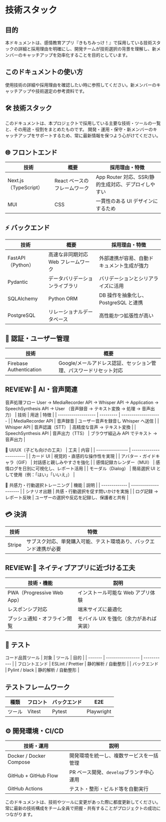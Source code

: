 # 技術スタック

## 目的

本ドキュメントは、感情教育アプリ『きもちみっけ！』で採用している技術スタックの詳細と採用理由を明確にし、開発チームが技術選択の背景を理解し、新メンバーのキャッチアップを効率化することを目的としています。

## このドキュメントの使い方

使用技術の詳細や採用理由を確認したい時に参照してください。新メンバーのキャッチアップや技術選定の参考資料です。

## 🛠️ 技術スタック

このドキュメントは、本プロジェクトで採用している主要な技術・ツールの一覧と、その用途・役割をまとめたものです。
開発・運用・保守・新メンバーのキャッチアップをサポートするため、常に最新情報を保つよう心がけてください。

## 🌐 フロントエンド

| 技術                  | 概要                         | 採用理由・特徴                                      |
| --------------------- | ---------------------------- | --------------------------------------------------- |
| Next.js（TypeScript） | React ベースのフレームワーク | App Router 対応、SSR/静的生成対応、デプロイしやすい |
| MUI                   | CSS                          | 一貫性のある UI デザインにするため                  |

## ⚡ バックエンド

| 技術              | 概要                                | 採用理由・特徴                             |
| ----------------- | ----------------------------------- | ------------------------------------------ |
| FastAPI（Python） | 高速な非同期対応 Web フレームワーク | 外部連携が容易、自動ドキュメント生成が強力 |
| Pydantic          | データバリデーションライブラリ      | バリデーションとシリアライズに活用         |
| SQLAlchemy        | Python ORM                          | DB 操作を抽象化し、PostgreSQL と連携       |
| PostgreSQL        | リレーショナルデータベース          | 高性能かつ拡張性が高い                     |

## 🔐 認証・ユーザー管理

| 技術                    | 概要                                                              |
| ----------------------- | ----------------------------------------------------------------- |
| Firebase Authentication | Google/メールアドレス認証、セッション管理、パスワードリセット対応 |

## REVIEW:🧠 AI・音声関連

音声処理フロー
User → MediaRecorder API → Whisper API → Application → SpeechSynthesis API → User
（音声録音 → テキスト変換 → 処理 → 音声出力）
| 技術 | 用途 | 特徴 |
| ------------------- | --------- | -------------------- |
| MediaRecorder API | 音声録音 | ユーザー音声を録音し Whisper へ送信 |
| Whisper API | 音声認識（STT） | 高精度な音声 → テキスト変換 |
| SpeechSynthesis API | 音声出力（TTS） | ブラウザ組込み API でテキスト → 音声出力 |

🎨 UI/UX（子ども向けの工夫）
| 工夫 | 内容 |
| ---------------- | ------------------------ |
| カード UI | 視覚的・直感的な操作性を実現 |
| アバター・ガイドキャラ（GIF） | 対話感と親しみやすさを強化 |
| 感情記録カレンダー（MUI） | 感情ログを日別に可視化し、レポート活用 |
| モーダル（Dialog） | 簡易選択 UI として使用（例：「はい」「いいえ」） |

🧠 共感力・行動選択トレーニング
| 機能 | 説明 |
| ------------- | --------------------- |
| シナリオ出題 | 共感・行動選択を促す問いかけを実施 |
| ログ記録 → レポート反映 | ユーザーの選択や反応を記録し、保護者と共有 |

## 💳 決済

| 技術   | 特徴                                                               |
| ------ | ------------------------------------------------------------------ |
| Stripe | サブスク対応、単発購入可能、テスト環境あり、バックエンド連携が必要 |

## REVIEW:📱 ネイティブアプリに近づける工夫

| 技術・機能                   | 説明                                   |
| ---------------------------- | -------------------------------------- |
| PWA（Progressive Web App）   | インストール可能な Web アプリ体験      |
| レスポンシブ対応             | 端末サイズに最適化                     |
| プッシュ通知・オフライン閲覧 | モバイル UX を強化（余力があれば実装） |

## 🧪 テスト

コード品質ツール
| 対象 | ツール | 目的 |
| ------- | ----------------- | ----------- |
| フロントエンド | ESLint / Prettier | 静的解析 / 自動整形 |
| バックエンド | Pylint / black | 静的解析 / 自動整形 |

## テストフレームワーク

| 種類   | フロント | バックエンド | E2E        |
| ------ | -------- | ------------ | ---------- |
| ツール | Vitest   | Pytest       | Playwright |

## ⚙️ 開発環境・CI/CD

| 技術・運用              | 説明                                     |
| ----------------------- | ---------------------------------------- |
| Docker / Docker Compose | 開発環境を統一し、複数サービスを一括管理 |
| GitHub + GitHub Flow    | PR ベース開発、`develop`ブランチ中心運用 |
| GitHub Actions          | テスト・整形・ビルド等を自動実行         |

このドキュメントは、技術やツールに変更があった際に都度更新してください。  
常に最新の技術構成をチーム全員で把握・共有することがプロジェクトの成功につながります。
